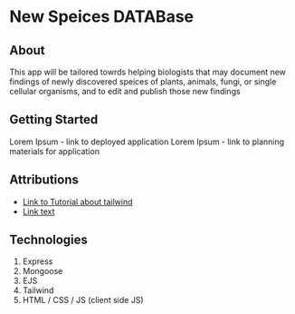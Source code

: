 # New Speices DATABase

## About 

This app will be tailored towrds helping biologists that may document new findings of newly discovered speices of plants, animals, fungi, or single cellular organisms, and to edit and publish those new findings

## Getting Started 

Lorem Ipsum - link to deployed application 
Lorem Ipsum - link to planning materials for application 

## Attributions

- [Link to Tutorial about tailwind](#)
- [ Link text ]( https://google.com)

## Technologies

1. Express 
1. Mongoose
1. EJS
1. Tailwind
1. HTML / CSS / JS (client side JS)